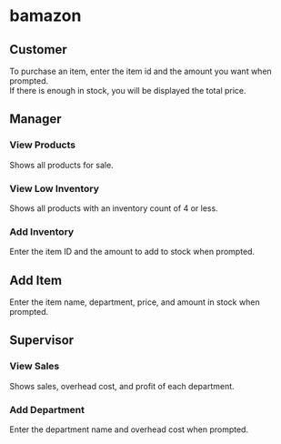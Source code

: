 # bamazon

## Customer

To purchase an item, enter the item id and the amount you want when prompted.  
If there is enough in stock, you will be displayed the total price.

## Manager

### View Products

Shows all products for sale.

### View Low Inventory

Shows all products with an inventory count of 4 or less.

### Add Inventory

Enter the item ID and the amount to add to stock when prompted.

## Add Item 

Enter the item name, department, price, and amount in stock when prompted.

## Supervisor

### View Sales

Shows sales, overhead cost, and profit of each department.

### Add Department

Enter the department name and overhead cost when prompted.
